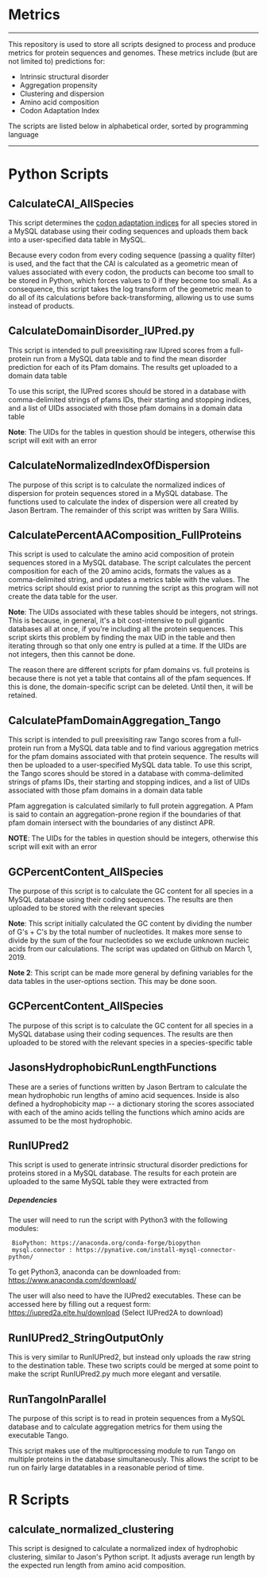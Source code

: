 
# Metrics
---------------------------------------------------------------------------------------

This repository is used to store all scripts designed to process and produce metrics for protein sequences and genomes. These metrics include (but are not limited to) predictions for: 
- Intrinsic structural disorder
- Aggregation propensity
- Clustering and dispersion
- Amino acid composition
- Codon Adaptation Index
 
 The scripts are listed below in alphabetical order, sorted by programming language
 
-----------

# Python Scripts

## CalculateCAI_AllSpecies
This script determines the [codon adaptation indices](https://en.wikipedia.org/wiki/Codon_Adaptation_Index) for all species stored in a MySQL database using their coding sequences and uploads them back into a user-specified data table in MySQL. 

Because every codon from every coding sequence (passing a quality filter) is used, and the fact that the CAI is calculated as a geometric mean of values associated with every codon, the products can become too small to be stored in Python, which forces values to 0 if they become too small. As a consequence, this script takes the log transform of the geometric mean to do all of its calculations before back-transforming, allowing us to use sums instead of products.

## CalculateDomainDisorder_IUPred.py

This script is intended to pull preexisiting raw IUpred scores from a full-protein run from a MySQL data table and to find the mean disorder prediction for each of its Pfam domains. The results get uploaded to a domain data table

To use this script, the IUPred scores should be stored in a database with comma-delimited strings of pfams IDs, their starting and stopping indices, and a list of UIDs associated with those pfam domains in a domain data table

**Note**: The UIDs for the tables in question should be integers, otherwise this script will exit with an error

## CalculateNormalizedIndexOfDispersion

The purpose of this script is to calculate the normalized indices of dispersion for protein sequences stored in a MySQL database. The functions used to calculate the index of dispersion were all created by Jason Bertram. The remainder of this script was written by Sara Willis.

## CalculatePercentAAComposition_FullProteins

This script is used to calculate the amino acid composition of protein sequences stored in a MySQL database. The script calculates the percent composition for each of the 20 amino acids, formats the values as a comma-delimited string, and updates a metrics table with the values. The metrics script should exist prior to running the script as this program will not create the data table for the user. 

**Note**: The UIDs associated with these tables should be integers, not strings. This is because, in general, it's a bit cost-intensive to pull gigantic databases all at once, if you're including all the protein sequences. This script skirts this problem by finding the max UID in the table and then iterating through so that only one entry is pulled at a time. If the UIDs are not integers, then this cannot be done.

The reason there are different scripts for pfam domains vs. full proteins is because there is not yet a table that contains all of the pfam sequences. If this is done, the domain-specific script can be deleted. Until then, it will be retained.

## CalculatePfamDomainAggregation_Tango

This script is intended to pull preexisiting raw Tango scores from a full-protein run from a MySQL data table and to find various aggregation metrics for the pfam domains associated with that protein sequence. The results will then be uploaded to a user-specified MySQL data table. 
To use this script, the Tango scores should be stored in a database with comma-delimited strings of pfams IDs, their starting and stopping indices, and a list of UIDs associated with those pfam domains in a domain data table

Pfam aggregation is calculated similarly to full protein aggregation. A Pfam is said to contain an aggregation-prone region if the boundaries of that pfam domain intersect with the boundaries of any distinct APR. 


**NOTE**: The UIDs for the tables in question should be integers, otherwise this script will exit with an error

## GCPercentContent_AllSpecies

The purpose of this script is to calculate the GC content for all species in a MySQL database using their coding sequences. The results are then uploaded to be stored with the relevant species

**Note**: This script initially calculated the GC content by dividing the number of G's + C's by the total number of nucleotides. It makes more sense to divide by the sum of the four nucleotides so we exclude unknown nucleic acids from our calculations. The script was updated on Github on March 1, 2019. 

**Note 2**: This script can be made more general by defining variables for the data tables in the user-options section. This may be done soon.


## GCPercentContent_AllSpecies

The purpose of this script is to calculate the GC content for all species in a MySQL database using their coding sequences. The results are then uploaded to be stored with the relevant species in a species-specific table


## JasonsHydrophobicRunLengthFunctions

These are a series of functions written by Jason Bertram to calculate the mean hydrophobic run lengths of amino acid sequences. Inside is also defined a hydrophobicity map -- a dictionary storing the scores associated with each of the amino acids telling the functions which amino acids are assumed to be the most hydrophobic. 



## RunIUPred2


  This script is used to generate intrinsic structural disorder predictions for proteins stored in a MySQL database. The results for each protein are uploaded to the same MySQL table they were extracted from
  
##### Dependencies
The user will need to run the script with Python3 with the following modules:

	 BioPython: https://anaconda.org/conda-forge/biopython
	 mysql.connector : https://pynative.com/install-mysql-connector-python/

To get Python3, anaconda can be downloaded from: https://www.anaconda.com/download/


The user will also need to have the IUPred2 executables. These can be accessed here by filling out a request form: https://iupred2a.elte.hu/download (Select IUPred2A to download)


## RunIUPred2_StringOutputOnly

This is very similar to RunIUPred2, but instead only uploads the raw string to the destination table. These two scripts could be merged at some point to make the script RunIUPred2.py much more elegant and versatile.

## RunTangoInParallel

The purpose of this script is to read in protein sequences from a MySQL database and to calculate aggregation metrics for them using the executable Tango. 

This script makes use of the multiprocessing module to run Tango on multiple proteins in the database simultaneously. This allows the script to be run on fairly large datatables in a reasonable period of time. 

# R Scripts

## calculate_normalized_clustering

This script is designed to calculate a normalized index of hydrophobic clustering, similar to Jason's Python script. It adjusts average run length by the expected run length from amino acid composition.
